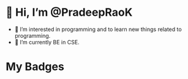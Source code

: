 # 👋 Hi, I’m @PradeepRaoK
- 👀 I’m interested in programming and to learn new things related to programming.
- 🌱 I’m currently BE in CSE.

# My Badges
<div data-iframe-width="150" data-iframe-height="270" data-share-badge-id="79934da4-6027-4506-abf7-0090438816a1" data-share-badge-host="https://www.credly.com"></div><script type="text/javascript" async src="//cdn.credly.com/assets/utilities/embed.js"></script>
